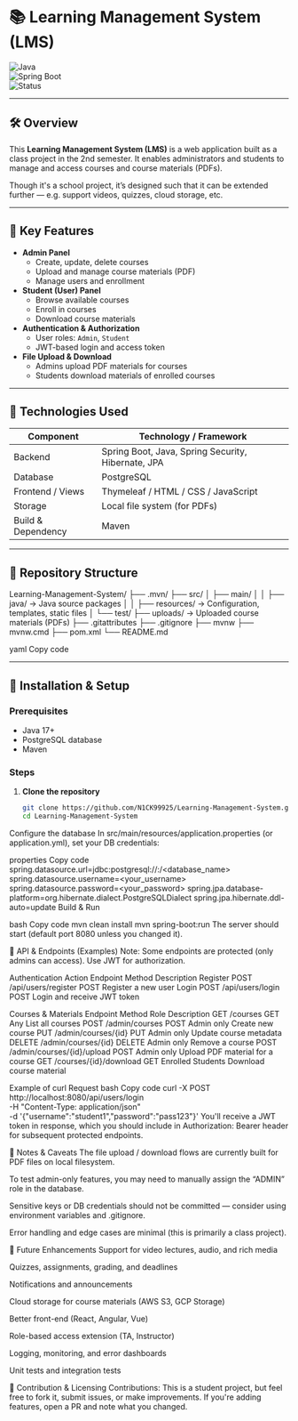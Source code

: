 # 📚 Learning Management System (LMS)

![Java](https://img.shields.io/badge/Java-17-blue.svg)  
![Spring Boot](https://img.shields.io/badge/Spring%20Boot-Application-green.svg)  
![Status](https://img.shields.io/badge/Status-Class%20Project-orange.svg)  

---

## 🛠 Overview

This **Learning Management System (LMS)** is a web application built as a class project in the 2nd semester. It enables administrators and students to manage and access courses and course materials (PDFs).  

Though it's a school project, it’s designed such that it can be extended further — e.g. support videos, quizzes, cloud storage, etc.

---

## 🎯 Key Features

- **Admin Panel**
  - Create, update, delete courses  
  - Upload and manage course materials (PDF)  
  - Manage users and enrollment  
- **Student (User) Panel**
  - Browse available courses  
  - Enroll in courses  
  - Download course materials  
- **Authentication & Authorization**
  - User roles: `Admin`, `Student`  
  - JWT-based login and access token  
- **File Upload & Download**
  - Admins upload PDF materials for courses  
  - Students download materials of enrolled courses  

---

## 🧱 Technologies Used

| Component        | Technology / Framework                |
|------------------|----------------------------------------|
| Backend           | Spring Boot, Java, Spring Security, Hibernate, JPA |
| Database          | PostgreSQL                              |
| Frontend / Views  | Thymeleaf / HTML / CSS / JavaScript      |
| Storage           | Local file system (for PDFs)             |
| Build & Dependency | Maven                                  |

---

## 📁 Repository Structure

Learning-Management-System/
├── .mvn/
├── src/
│ ├── main/
│ │ ├── java/ → Java source packages
│ │ ├── resources/ → Configuration, templates, static files
│ └── test/
├── uploads/ → Uploaded course materials (PDFs)
├── .gitattributes
├── .gitignore
├── mvnw
├── mvnw.cmd
├── pom.xml
└── README.md

yaml
Copy code

---

## 🚀 Installation & Setup

### Prerequisites

- Java 17+  
- PostgreSQL database  
- Maven  

### Steps

1. **Clone the repository**  
   ```bash
   git clone https://github.com/N1CK99925/Learning-Management-System.git
   cd Learning-Management-System
Configure the database
In src/main/resources/application.properties (or application.yml), set your DB credentials:

properties
Copy code
spring.datasource.url=jdbc:postgresql://<host>:<port>/<database_name>
spring.datasource.username=<your_username>
spring.datasource.password=<your_password>
spring.jpa.database-platform=org.hibernate.dialect.PostgreSQLDialect
spring.jpa.hibernate.ddl-auto=update
Build & Run

bash
Copy code
mvn clean install
mvn spring-boot:run
The server should start (default port 8080 unless you changed it).

🧭 API & Endpoints (Examples)
Note: Some endpoints are protected (only admins can access). Use JWT for authorization.

Authentication
Action	Endpoint	Method	Description
Register	POST /api/users/register	POST	Register a new user
Login	POST /api/users/login	POST	Login and receive JWT token

Courses & Materials
Endpoint	Method	Role	Description
GET /courses	GET	Any	List all courses
POST /admin/courses	POST	Admin only	Create new course
PUT /admin/courses/{id}	PUT	Admin only	Update course metadata
DELETE /admin/courses/{id}	DELETE	Admin only	Remove a course
POST /admin/courses/{id}/upload	POST	Admin only	Upload PDF material for a course
GET /courses/{id}/download	GET	Enrolled Students	Download course material

Example of curl Request
bash
Copy code
curl -X POST http://localhost:8080/api/users/login \
     -H "Content-Type: application/json" \
     -d '{"username":"student1","password":"pass123"}'
You'll receive a JWT token in response, which you should include in Authorization: Bearer <token> header for subsequent protected endpoints.

📌 Notes & Caveats
The file upload / download flows are currently built for PDF files on local filesystem.

To test admin-only features, you may need to manually assign the “ADMIN” role in the database.

Sensitive keys or DB credentials should not be committed — consider using environment variables and .gitignore.

Error handling and edge cases are minimal (this is primarily a class project).

🔭 Future Enhancements
Support for video lectures, audio, and rich media

Quizzes, assignments, grading, and deadlines

Notifications and announcements

Cloud storage for course materials (AWS S3, GCP Storage)

Better front-end (React, Angular, Vue)

Role-based access extension (TA, Instructor)

Logging, monitoring, and error dashboards

Unit tests and integration tests

🤝 Contribution & Licensing
Contributions:
This is a student project, but feel free to fork it, submit issues, or make improvements. If you're adding features, open a PR and note what you changed.
